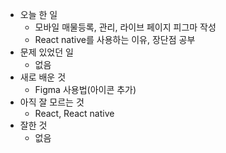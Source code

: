 - 오늘 한 일
    - 모바일 매물등록, 관리, 라이브 페이지 피그마 작성
    - React native를 사용하는 이유, 장단점 공부
- 문제 있었던 일
    - 없음
- 새로 배운 것
    - Figma 사용법(아이콘 추가)
- 아직 잘 모르는 것
    - React, React native
- 잘한 것
    - 없음